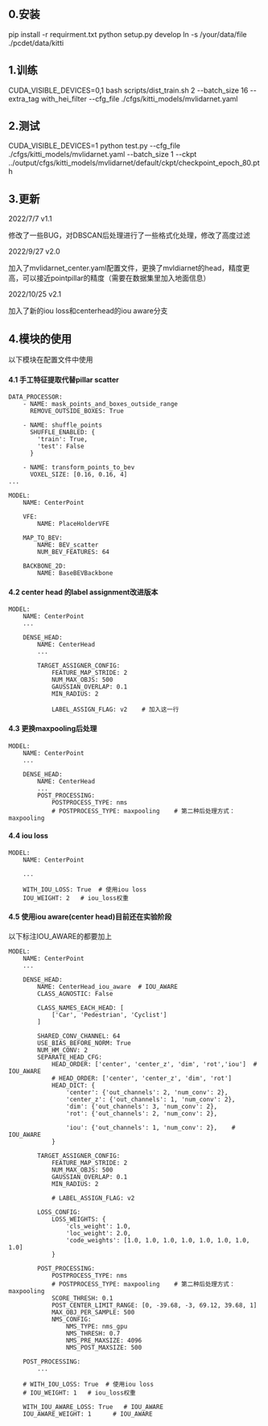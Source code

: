 ## 0.安装

pip install -r requirment.txt
python setup.py develop
ln -s /your/data/file ./pcdet/data/kitti

## 1.训练
CUDA_VISIBLE_DEVICES=0,1 bash scripts/dist_train.sh 2 --batch_size 16 --extra_tag with_hei_filter --cfg_file ./cfgs/kitti_models/mvlidarnet.yaml 


## 2.测试
CUDA_VISIBLE_DEVICES=1 python test.py --cfg_file ./cfgs/kitti_models/mvlidarnet.yaml  --batch_size 1 --ckpt ../output/cfgs/kitti_models/mvlidarnet/default/ckpt/checkpoint_epoch_80.pth

## 3.更新
2022/7/7 v1.1

修改了一些BUG，对DBSCAN后处理进行了一些格式化处理，修改了高度过滤


2022/9/27 v2.0

加入了mvlidarnet_center.yaml配置文件，更换了mvldiarnet的head，精度更高，可以接近pointpillar的精度（需要在数据集里加入地面信息）

2022/10/25 v2.1

加入了新的iou loss和centerhead的iou aware分支


## 4.模块的使用
以下模块在配置文件中使用

#### 4.1 手工特征提取代替pillar scatter
```
DATA_PROCESSOR:
    - NAME: mask_points_and_boxes_outside_range
      REMOVE_OUTSIDE_BOXES: True
    
    - NAME: shuffle_points
      SHUFFLE_ENABLED: {
        'train': True,
        'test': False
      }
    
    - NAME: transform_points_to_bev
      VOXEL_SIZE: [0.16, 0.16, 4]
...

MODEL:
    NAME: CenterPoint

    VFE:
        NAME: PlaceHolderVFE

    MAP_TO_BEV:
        NAME: BEV_scatter
        NUM_BEV_FEATURES: 64

    BACKBONE_2D:
        NAME: BaseBEVBackbone
```

        
#### 4.2 center head 的label assignment改进版本
```
MODEL:
    NAME: CenterPoint
    ...

    DENSE_HEAD:
        NAME: CenterHead
        ...

        TARGET_ASSIGNER_CONFIG:
            FEATURE_MAP_STRIDE: 2
            NUM_MAX_OBJS: 500
            GAUSSIAN_OVERLAP: 0.1      
            MIN_RADIUS: 2

            LABEL_ASSIGN_FLAG: v2    # 加入这一行
```

#### 4.3 更换maxpooling后处理
```
MODEL:
    NAME: CenterPoint
    ...

    DENSE_HEAD:
        NAME: CenterHead
        ...
        POST_PROCESSING:
            POSTPROCESS_TYPE: nms    
            # POSTPROCESS_TYPE: maxpooling    # 第二种后处理方式：maxpooling
```

#### 4.4 iou loss
```
MODEL:
    NAME: CenterPoint

    ...

    WITH_IOU_LOSS: True  # 使用iou loss
    IOU_WEIGHT: 2   # iou_loss权重
```

    
#### 4.5 使用iou aware(center head)目前还在实验阶段
以下标注IOU_AWARE的都要加上
```
MODEL:
    NAME: CenterPoint
    ...

    DENSE_HEAD:
        NAME: CenterHead_iou_aware  # IOU_AWARE
        CLASS_AGNOSTIC: False

        CLASS_NAMES_EACH_HEAD: [
            ['Car', 'Pedestrian', 'Cyclist']
        ]

        SHARED_CONV_CHANNEL: 64
        USE_BIAS_BEFORE_NORM: True
        NUM_HM_CONV: 2
        SEPARATE_HEAD_CFG:
            HEAD_ORDER: ['center', 'center_z', 'dim', 'rot','iou']  # IOU_AWARE
            # HEAD_ORDER: ['center', 'center_z', 'dim', 'rot']
            HEAD_DICT: {
                'center': {'out_channels': 2, 'num_conv': 2},
                'center_z': {'out_channels': 1, 'num_conv': 2},
                'dim': {'out_channels': 3, 'num_conv': 2},
                'rot': {'out_channels': 2, 'num_conv': 2},

                'iou': {'out_channels': 1, 'num_conv': 2},    # IOU_AWARE
            }

        TARGET_ASSIGNER_CONFIG:
            FEATURE_MAP_STRIDE: 2
            NUM_MAX_OBJS: 500
            GAUSSIAN_OVERLAP: 0.1      
            MIN_RADIUS: 2

            # LABEL_ASSIGN_FLAG: v2

        LOSS_CONFIG:
            LOSS_WEIGHTS: {
                'cls_weight': 1.0,
                'loc_weight': 2.0,
                'code_weights': [1.0, 1.0, 1.0, 1.0, 1.0, 1.0, 1.0, 1.0]
            }

        POST_PROCESSING:
            POSTPROCESS_TYPE: nms    
            # POSTPROCESS_TYPE: maxpooling    # 第二种后处理方式：maxpooling
            SCORE_THRESH: 0.1
            POST_CENTER_LIMIT_RANGE: [0, -39.68, -3, 69.12, 39.68, 1]
            MAX_OBJ_PER_SAMPLE: 500
            NMS_CONFIG:
                NMS_TYPE: nms_gpu
                NMS_THRESH: 0.7
                NMS_PRE_MAXSIZE: 4096
                NMS_POST_MAXSIZE: 500

    POST_PROCESSING:
        ...
        
    # WITH_IOU_LOSS: True  # 使用iou loss
    # IOU_WEIGHT: 1   # iou_loss权重

    WITH_IOU_AWARE_LOSS: True   # IOU_AWARE
    IOU_AWARE_WEIGHT: 1      # IOU_AWARE
```